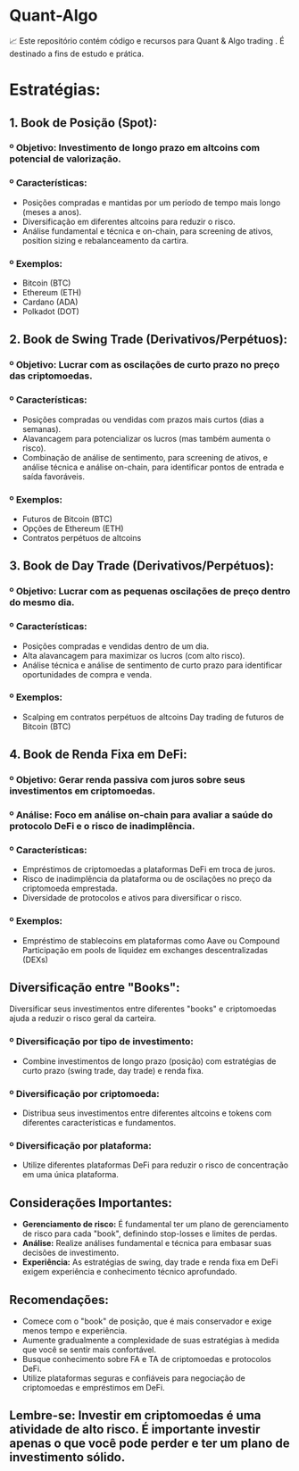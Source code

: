 # Quant-Algo
📈 Este repositório contém código e recursos para Quant &amp; Algo trading . É destinado a fins de estudo e prática.

# Estratégias:
## 1. Book de Posição (Spot):

### º Objetivo: Investimento de longo prazo em altcoins com potencial de valorização.
### º Características:
- Posições compradas e mantidas por um período de tempo mais longo (meses a anos).
- Diversificação em diferentes altcoins para reduzir o risco.
- Análise fundamental e técnica e on-chain, para screening de ativos, position sizing e rebalanceamento da cartira.
### º Exemplos:
- Bitcoin (BTC)
- Ethereum (ETH)
- Cardano (ADA)
- Polkadot (DOT)

## 2. Book de Swing Trade (Derivativos/Perpétuos):

### º Objetivo: Lucrar com as oscilações de curto prazo no preço das criptomoedas.
### º Características:
- Posições compradas ou vendidas com prazos mais curtos (dias a semanas).
- Alavancagem para potencializar os lucros (mas também aumenta o risco).
- Combinação de análise de sentimento, para screening de ativos, e análise técnica e análise on-chain, para identificar pontos de entrada e saída favoráveis. 
### º Exemplos:
- Futuros de Bitcoin (BTC)
- Opções de Ethereum (ETH)
- Contratos perpétuos de altcoins

## 3. Book de Day Trade (Derivativos/Perpétuos):

### º Objetivo: Lucrar com as pequenas oscilações de preço dentro do mesmo dia.
### º Características:
- Posições compradas e vendidas dentro de um dia.
- Alta alavancagem para maximizar os lucros (com alto risco).
- Análise técnica e análise de sentimento de curto prazo para identificar oportunidades de compra e venda.
### º Exemplos:
- Scalping em contratos perpétuos de altcoins
Day trading de futuros de Bitcoin (BTC)

## 4. Book de Renda Fixa em DeFi:

### º Objetivo: Gerar renda passiva com juros sobre seus investimentos em criptomoedas.
### º Análise: Foco em análise on-chain para avaliar a saúde do protocolo DeFi e o risco de inadimplência.
### º Características:
- Empréstimos de criptomoedas a plataformas DeFi em troca de juros.
- Risco de inadimplência da plataforma ou de oscilações no preço da criptomoeda emprestada.
- Diversidade de protocolos e ativos para diversificar o risco.
### º Exemplos:
- Empréstimo de stablecoins em plataformas como Aave ou Compound
Participação em pools de liquidez em exchanges descentralizadas (DEXs)

## Diversificação entre "Books":

Diversificar seus investimentos entre diferentes "books" e criptomoedas ajuda a reduzir o risco geral da carteira.

### º Diversificação por tipo de investimento:
- Combine investimentos de longo prazo (posição) com estratégias de curto prazo (swing trade, day trade) e renda fixa.
### º Diversificação por criptomoeda:
- Distribua seus investimentos entre diferentes altcoins e tokens com diferentes características e fundamentos.
### º Diversificação por plataforma:
- Utilize diferentes plataformas DeFi para reduzir o risco de concentração em uma única plataforma.

## Considerações Importantes:

- **Gerenciamento de risco:** É fundamental ter um plano de gerenciamento de risco para cada "book", definindo stop-losses e limites de perdas.
- **Análise:** Realize análises fundamental e técnica para embasar suas decisões de investimento.
- **Experiência:** As estratégias de swing, day trade e renda fixa em DeFi exigem experiência e conhecimento técnico aprofundado.

## Recomendações:

- Comece com o "book" de posição, que é mais conservador e exige menos tempo e experiência.
- Aumente gradualmente a complexidade de suas estratégias à medida que você se sentir mais confortável.
- Busque conhecimento sobre FA e TA de criptomoedas e protocolos DeFi.
- Utilize plataformas seguras e confiáveis para negociação de criptomoedas e empréstimos em DeFi.

## Lembre-se: Investir em criptomoedas é uma atividade de alto risco. É importante investir apenas o que você pode perder e ter um plano de investimento sólido.
